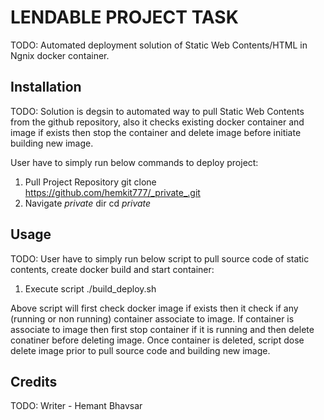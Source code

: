 # LENDABLE PROJECT TASK

TODO: Automated deployment solution of Static Web Contents/HTML in Ngnix docker container. 

## Installation

TODO: Solution is degsin to automated way to pull Static Web Contents from the github repository, also it checks existing docker container and image if exists then stop the container and delete image before initiate building new image.

User have to simply run below commands to deploy project:

1) Pull Project Repository 
   git clone https://github.com/hemkit777/_private_.git
2) Navigate _private_ dir
   cd _private_
   
## Usage

TODO: User have to simply run below script to pull source code of static contents, create docker build and start container:

1) Execute script 
   ./build_deploy.sh

Above script will first check docker image if exists then it check if any (running or non running) container associate to image. If container is associate to image then first stop container if it is running and then delete conatiner before deleting image. Once container is deleted, script dose delete image prior to pull source code and building new image.


## Credits

TODO: Writer - Hemant Bhavsar
